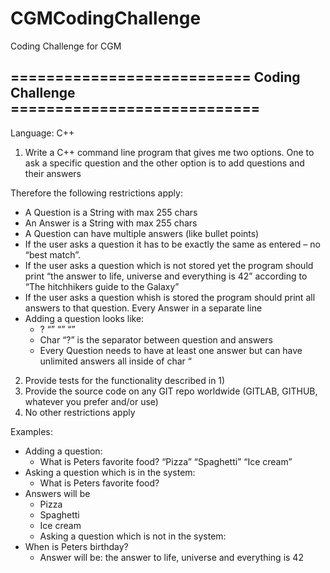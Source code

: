 # CGMCodingChallenge
Coding Challenge for CGM

## =========================== Coding Challenge ============================

 
Language: C++
 
1.	Write a C++ command line program that gives me two options. One to ask a specific question and the other option is to add questions and their answers
 
Therefore the following restrictions apply:
*	A Question is a String with max 255 chars
*	An Answer is a String with max 255 chars
*	A Question can have multiple answers (like bullet points)
*	If the user asks a question it has to be exactly the same as entered – no “best match”.
*	If the user asks a question which is not stored yet the program should print “the answer to life, universe and everything is 42” according to “The hitchhikers guide to the Galaxy”
*	If the user asks a question whish is  stored the program should print all answers to that question. Every Answer in a separate line
*	Adding a question looks like:
    *	<question>? “<answer1>” “<answer2>” “<answerX>”
    *	Char “?” is the separator between question and answers
    *	Every Question needs to have at least one answer but can have unlimited answers all inside of char “
2.	Provide tests for the functionality described in 1)
3.	Provide the source code on any GIT repo worldwide (GITLAB, GITHUB, whatever you prefer and/or use)
4.	No other restrictions apply
 
Examples:
*	Adding a question:
    *	What is Peters favorite food? “Pizza” “Spaghetti” “Ice cream”
*	Asking a question which is in the system:
    *	What is Peters favorite food?
*	Answers will be
    *	Pizza
    *	Spaghetti
    *	Ice cream
    *	Asking a question which is not in the system:
*	When is Peters birthday?
    *	Answer will be: the answer to life, universe and everything is 42
